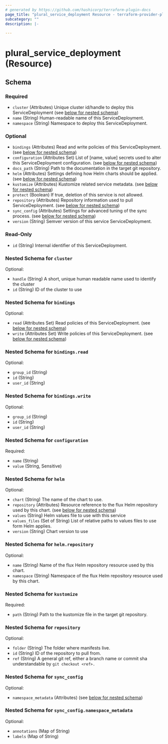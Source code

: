 ```yaml
---
# generated by https://github.com/hashicorp/terraform-plugin-docs
page_title: "plural_service_deployment Resource - terraform-provider-plural"
subcategory: ""
description: |-
  
---
```


# plural_service_deployment (Resource)





<!-- schema generated by tfplugindocs -->
## Schema

### Required

- `cluster` (Attributes) Unique cluster id/handle to deploy this ServiceDeployment (see [below for nested schema](#nestedatt--cluster))
- `name` (String) Human-readable name of this ServiceDeployment.
- `namespace` (String) Namespace to deploy this ServiceDeployment.

### Optional

- `bindings` (Attributes) Read and write policies of this ServiceDeployment. (see [below for nested schema](#nestedatt--bindings))
- `configuration` (Attributes Set) List of [name, value] secrets used to alter this ServiceDeployment configuration. (see [below for nested schema](#nestedatt--configuration))
- `docs_path` (String) Path to the documentation in the target git repository.
- `helm` (Attributes) Settings defining how Helm charts should be applied. (see [below for nested schema](#nestedatt--helm))
- `kustomize` (Attributes) Kustomize related service metadata. (see [below for nested schema](#nestedatt--kustomize))
- `protect` (Boolean) If true, deletion of this service is not allowed.
- `repository` (Attributes) Repository information used to pull ServiceDeployment. (see [below for nested schema](#nestedatt--repository))
- `sync_config` (Attributes) Settings for advanced tuning of the sync process. (see [below for nested schema](#nestedatt--sync_config))
- `version` (String) Semver version of this service ServiceDeployment.

### Read-Only

- `id` (String) Internal identifier of this ServiceDeployment.

<a id="nestedatt--cluster"></a>
### Nested Schema for `cluster`

Optional:

- `handle` (String) A short, unique human readable name used to identify the cluster
- `id` (String) ID of the cluster to use


<a id="nestedatt--bindings"></a>
### Nested Schema for `bindings`

Optional:

- `read` (Attributes Set) Read policies of this ServiceDeployment. (see [below for nested schema](#nestedatt--bindings--read))
- `write` (Attributes Set) Write policies of this ServiceDeployment. (see [below for nested schema](#nestedatt--bindings--write))

<a id="nestedatt--bindings--read"></a>
### Nested Schema for `bindings.read`

Optional:

- `group_id` (String)
- `id` (String)
- `user_id` (String)


<a id="nestedatt--bindings--write"></a>
### Nested Schema for `bindings.write`

Optional:

- `group_id` (String)
- `id` (String)
- `user_id` (String)



<a id="nestedatt--configuration"></a>
### Nested Schema for `configuration`

Required:

- `name` (String)
- `value` (String, Sensitive)


<a id="nestedatt--helm"></a>
### Nested Schema for `helm`

Optional:

- `chart` (String) The name of the chart to use.
- `repository` (Attributes) Resource reference to the flux Helm repository used by this chart. (see [below for nested schema](#nestedatt--helm--repository))
- `values` (String) Helm values file to use with this service
- `values_files` (Set of String) List of relative paths to values files to use form Helm applies.
- `version` (String) Chart version to use

<a id="nestedatt--helm--repository"></a>
### Nested Schema for `helm.repository`

Optional:

- `name` (String) Name of the flux Helm repository resource used by this chart.
- `namespace` (String) Namespace of the flux Helm repository resource used by this chart.



<a id="nestedatt--kustomize"></a>
### Nested Schema for `kustomize`

Required:

- `path` (String) Path to the kustomize file in the target git repository.


<a id="nestedatt--repository"></a>
### Nested Schema for `repository`

Optional:

- `folder` (String) The folder where manifests live.
- `id` (String) ID of the repository to pull from.
- `ref` (String) A general git ref, either a branch name or commit sha understandable by `git checkout <ref>.`


<a id="nestedatt--sync_config"></a>
### Nested Schema for `sync_config`

Optional:

- `namespace_metadata` (Attributes) (see [below for nested schema](#nestedatt--sync_config--namespace_metadata))

<a id="nestedatt--sync_config--namespace_metadata"></a>
### Nested Schema for `sync_config.namespace_metadata`

Optional:

- `annotations` (Map of String)
- `labels` (Map of String)
